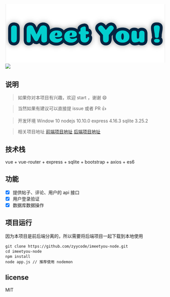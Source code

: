 ![](/imeetyou-logo.png)
![](https://badgen.net/github/license/micromatch/micromatch)

## 说明
> 如果你对本项目有兴趣，欢迎 start ，谢谢 😄

> 当然如果有建议可以直接提 issue 或者 PR 👍

> 开发环境 Window 10 nodejs 10.10.0 express 4.16.3 sqlite 3.25.2

> 相关项目地址 [前端项目地址](https://github.com/zyycode/imeetyou-vue) [后端项目地址](https://github.com/zyycode/imeetyou-node)

## 技术栈
vue + vue-router + express + sqlite + bootstrap + axios + es6

## 功能
- [x] 提供帖子、评论、用户的 api 接口
- [x] 用户登录验证
- [x] 数据库数据操作  

## 项目运行
因为本项目是前后端分离的，所以需要将后端项目一起下载到本地使用

```
git clone https://github.com/zyycode/imeetyou-node.git
cd imeetyou-node
npm install
node app.js // 推荐使用 nodemon
```


## license
MIT
